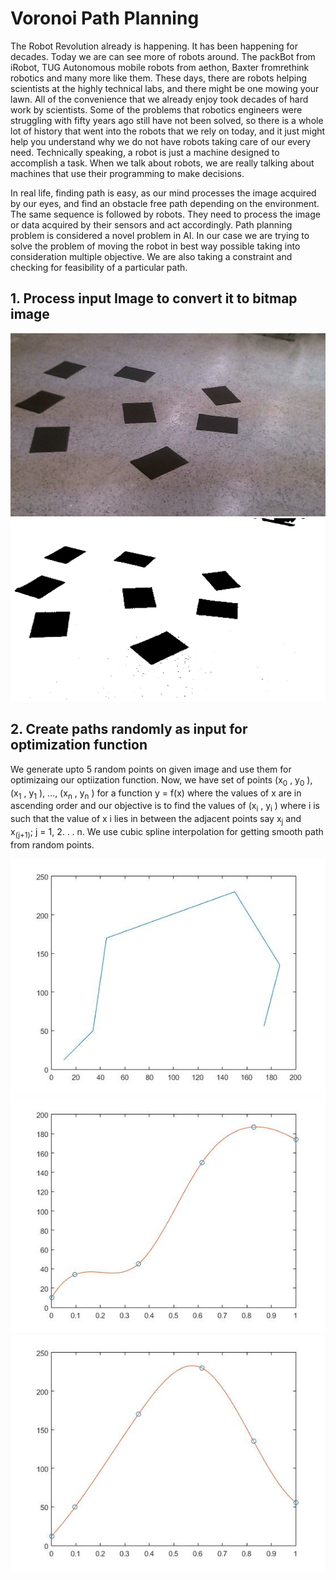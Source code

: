 # Voronoi Path Planning
The Robot Revolution already is happening. It has been happening for decades. Today we are can see more of robots around. The packBot from iRobot, TUG Autonomous mobile robots from aethon, Baxter fromrethink robotics and many more like them. These days, there are robots helping scientists at the highly technical labs, and there might be one mowing your lawn. All of the convenience that we already enjoy took decades of hard work by scientists. Some of the problems that robotics engineers were struggling with fifty years ago still have not been solved, so there is a whole lot of history that went into the robots that we rely on today, and it just might help you understand why we do not have robots taking care of our every need. Technically speaking, a robot is just a machine designed to accomplish a task. When we talk about robots, we are really talking about machines that use their programming to make decisions.

In real life, finding path is easy, as our mind processes the image acquired by our eyes, and find an obstacle free path depending on the environment. The same sequence is followed by robots. They need to process the image or data acquired by their sensors and act accordingly. Path planning problem is considered a novel problem in AI. In our case we are trying to solve the problem of moving the robot in best way possible taking into consideration multiple objective. We are also taking a constraint and checking for feasibility of a particular path.

## 1. Process input Image to convert it to bitmap image 
![realimage](/project/results/image.jpg?raw=true "Real Image")
![processedImage](/project/results/out.jpg?raw=true "Processed Image")

## 2. Create paths randomly as input for optimization function
We generate upto 5 random points on given image and use them for optimizaing our optiization function. Now, we have set of points (x<sub>0</sub> , y<sub>0</sub> ), (x<sub>1</sub> , y<sub>1</sub> ), ..., (x<sub>n</sub> , y<sub>n</sub> ) for a function y = f(x) where the values of x are in ascending order and our objective is to find the values of (x<sub>i</sub> , y<sub>i</sub> ) where i is such that the value of x i lies in between the adjacent points say x<sub>j</sub> and x<sub>(j+1)</sub>; j = 1, 2. . . n. We use cubic spline interpolation for getting smooth path from random points.

![spline](https://github.com/adarshnair01/Voronoi-Path-Planning/blob/master/figures/path.jpg?raw=true "Spline Interpolation")
![spline](https://github.com/adarshnair01/Voronoi-Path-Planning/blob/master/figures/x_spline.jpg?raw=true "Spline Interpolation")
![spline](https://github.com/adarshnair01/Voronoi-Path-Planning/blob/master/figures/y_spline.jpg?raw=true "Spline Interpolation")

